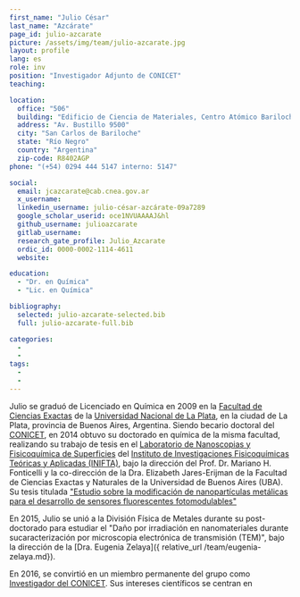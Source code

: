 ```yaml
---
first_name: "Julio César"
last_name: "Azcárate"
page_id: julio-azcarate
picture: /assets/img/team/julio-azcarate.jpg
layout: profile
lang: es
role: inv
position: "Investigador Adjunto de CONICET"
teaching: 

location:
  office: "506"
  building: "Edificio de Ciencia de Materiales, Centro Atómico Bariloche"
  address: "Av. Bustillo 9500"
  city: "San Carlos de Bariloche"
  state: "Río Negro"
  country: "Argentina"
  zip-code: R8402AGP
phone: "(+54) 0294 444 5147 interno: 5147"

social:
  email: jcazcarate@cab.cnea.gov.ar
  x_username:
  linkedin_username: julio-césar-azcárate-09a7289
  google_scholar_userid: oce1NVUAAAAJ&hl
  github_username: julioazcarate
  gitlab_username:
  research_gate_profile: Julio_Azcarate
  ordic_id: 0000-0002-1114-4611
  website:

education:
  - "Dr. en Química"
  - "Lic. en Química"

bibliography:
  selected: julio-azcarate-selected.bib
  full: julio-azcarate-full.bib

categories: 
  -
  -
tags: 
  -
  -
---
```


Julio se graduó de Licenciado en Química en 2009 en la [Facultad de Ciencias Exactas](https://www.exactas.unlp.edu.ar/) de la [Universidad Nacional de La Plata](https://www.unlp.edu.ar/), en la ciudad de La Plata, provincia de Buenos Aires, Argentina. Siendo becario doctoral del [CONICET](https://www.conicet.gov.ar), en 2014 obtuvo su doctorado en química de la misma facultad, realizando su trabajo de tesis en el [Laboratorio de Nanoscopias y Fisicoquímica de Superficies](https://nano.quimica.unlp.edu.ar/) del [Instituto de Investigaciones Fisicoquímicas Teóricas y Aplicadas (INIFTA)](https://www.inifta.unlp.edu.ar/), bajo la dirección del Prof. Dr. Mariano H. Fonticelli y la co-dirección de la Dra. Elizabeth Jares-Erijman de la Facultad de Ciencias Exactas y Naturales de la Universidad de Buenos Aires (UBA). Su tesis titulada ["Estudio sobre la modificación de nanopartículas metálicas para el desarrollo de sensores fluorescentes fotomodulables"](https://sedici.unlp.edu.ar/handle/10915/44267)

En 2015, Julio se unió a la División Física de Metales durante su post-doctorado para estudiar el "Daño por irradiación en nanomateriales durante sucaracterización por microscopia electrónica de transmisión (TEM)", bajo la dirección de la [Dra. Eugenia Zelaya]({ relative_url /team/eugenia-zelaya.md}). 

En 2016, se convirtió en un miembro permanente del grupo como [Investigador del CONICET](https://www.conicet.gov.ar/new_scp/detalle.php?id=28714&datos_academicos=yes). Sus intereses científicos se centran en 


